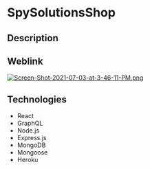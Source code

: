 # SpySolutionsShop

## Description

## Weblink


[![Screen-Shot-2021-07-03-at-3-46-11-PM.png](https://i.postimg.cc/5yFtWqd7/Screen-Shot-2021-07-03-at-3-46-11-PM.png)](https://postimg.cc/4HsGzc3V)

## Technologies
- React
- GraphQL
- Node.js
- Express.js
- MongoDB
- Mongoose 
- Heroku


